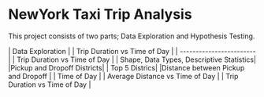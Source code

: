 # NewYork Taxi Trip Analysis
This project consists of two parts; Data Exploration and Hypothesis Testing.

| Data Exploration        |                       | Trip Duration vs Time of Day |
| ------------------------|                       | Trip Duration vs Time of Day |
| Shape, Data Types, Descriptive Statistics| 
|Pickup and Dropoff Districts| 
| Top 5 Districs|
|Distance between Pickup and Dropoff |
| Time of Day |
| Average Distance vs Time of Day |
| Trip Duration vs Time of Day |
